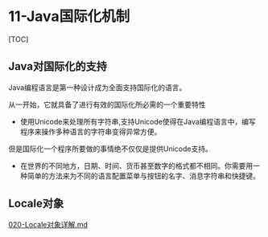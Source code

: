 # 11-Java国际化机制

[TOC]

## Java对国际化的支持

Java编程语言是第一种设计成为全面支持国际化的语言。

从一开始，它就具备了进行有效的国际化所必需的一个重要特性

- 使用Unicode来处理所有字符串,支持Unicode使得在Java编程语言中，编写程序来操作多种语言的字符串变得异常方便。

但是国际化一个程序所要做的事情绝不仅仅是提供Unicode支持。

- 在世界的不同地方，日期、时间、货币甚至数字的格式都不相同。你需要用一种简单的方法来为不同的语言配置菜单与按钮的名字、消息字符串和快捷键。

## Locale对象

 [020-Locale对象详解.md](020-Locale对象详解.md) 

